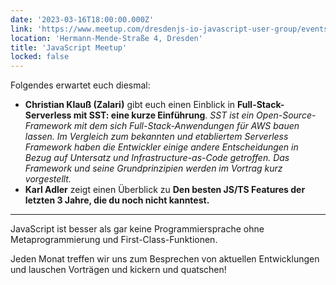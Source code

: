 ```yaml
---
date: '2023-03-16T18:00:00.000Z'
link: 'https://www.meetup.com/dresdenjs-io-javascript-user-group/events/291505614'
location: 'Hermann-Mende-Straße 4, Dresden'
title: 'JavaScript Meetup'
locked: false
---
```

Folgendes erwartet euch diesmal:

* **Christian Klauß (Zalari)** gibt euch einen Einblick in **Full-Stack-Serverless mit SST: eine kurze Einführung**.
*SST ist ein Open-Source-Framework mit dem sich Full-Stack-Anwendungen für AWS bauen lassen. Im Vergleich zum bekannten und etabliertem Serverless Framework haben die Entwickler einige andere Entscheidungen in Bezug auf Untersatz und Infrastructure-as-Code getroffen. Das Framework und seine Grundprinzipien werden im Vortrag kurz vorgestellt.*
* **Karl Adler** zeigt einen Überblick zu **Den besten JS/TS Features der letzten 3 Jahre, die du noch nicht kanntest.**

---

JavaScript ist besser als gar keine Programmiersprache ohne Metaprogrammierung und First-Class-Funktionen.

Jeden Monat treffen wir uns zum Besprechen von aktuellen Entwicklungen und lauschen Vorträgen und kickern und quatschen!
